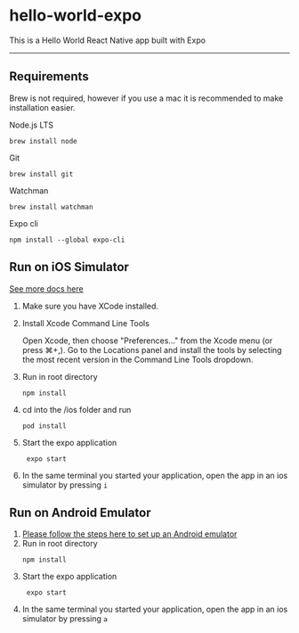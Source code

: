# hello-world-expo
This is a Hello World React Native app built with Expo

---

## Requirements
Brew is not required, however if you use a mac it is recommended to make installation easier.

Node.js LTS 
```
brew install node
```
Git
```
brew install git
```
Watchman
```
brew install watchman
```
Expo cli
```
npm install --global expo-cli
```

## Run on iOS Simulator

[See more docs here](https://docs.expo.dev/workflow/android-studio-emulator/)

1. Make sure you have XCode installed. 
2. Install Xcode Command Line Tools
   
   Open Xcode, then choose "Preferences..." from the Xcode menu (or press ⌘+,). Go to the Locations panel and install the tools by selecting the most recent version in the Command Line Tools dropdown.
3. Run in root directory
   ```
   npm install
    ```
4. cd into the /ios folder and run
    ```
    pod install
    ```
5. Start the expo application 
   ```
    expo start
   ```
6. In the same terminal you started your application, open the app in an ios simulator by pressing `i`

## Run on Android Emulator

1. [Please follow the steps here to set up an Android emulator](https://docs.expo.dev/workflow/ios-simulator/)
2.  Run in root directory
    ```
    npm install
    ```
3. Start the expo application 
   ```
    expo start
   ```
4. In the same terminal you started your application, open the app in an ios simulator by pressing `a`


